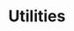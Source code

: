 
# Utilities

```{doxygendefine} CORE_PP_EMPTY
```

```{doxygendefine} CORE_PP_COMMA
```

```{doxygendefine} CORE_PP_LPAREN
```

```{doxygendefine} CORE_PP_RPAREN
```

```{doxygendefine} CORE_PP_PASS
```

```{doxygendefine} CORE_PP_HAS_ARGS
```

```{doxygendefine} CORE_PP_STRINGIZE
```

```{doxygendefine} CORE_PP_UNPAREN
```

```{doxygendefine} CORE_PP_EVAL
```

```{doxygendefine} CORE_PP_DEFER1
```

```{doxygendefine} CORE_PP_DEFER2
```

```{doxygendefine} CORE_PP_DEFER3
```

```{doxygendefine} CORE_PP_DEFER4
```
